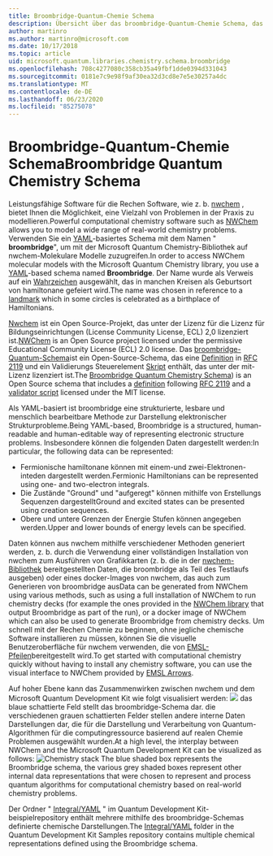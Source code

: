 ```yaml
---
title: Broombridge-Quantum-Chemie Schema
description: Übersicht über das broombridge-Quantum-Chemie Schema, das verwendet wird, um reale Chemie Probleme mit dem Microsoft Quantum Development Kit zu modellieren.
author: martinro
ms.author: martinro@microsoft.com
ms.date: 10/17/2018
ms.topic: article
uid: microsoft.quantum.libraries.chemistry.schema.broombridge
ms.openlocfilehash: 708c4277080c358cb35a49fbf1dde0394d331043
ms.sourcegitcommit: 0181e7c9e98f9af30ea32d3cd8e7e5e30257a4dc
ms.translationtype: MT
ms.contentlocale: de-DE
ms.lasthandoff: 06/23/2020
ms.locfileid: "85275078"
---
```

# <a name="broombridge-quantum-chemistry-schema"></a><span data-ttu-id="74f79-103">Broombridge-Quantum-Chemie Schema</span><span class="sxs-lookup"><span data-stu-id="74f79-103">Broombridge Quantum Chemistry Schema</span></span> # 

<span data-ttu-id="74f79-104">Leistungsfähige Software für die Rechen Software, wie z. b. [nwchem](http://www.nwchem-sw.org/) , bietet Ihnen die Möglichkeit, eine Vielzahl von Problemen in der Praxis zu modellieren.</span><span class="sxs-lookup"><span data-stu-id="74f79-104">Powerful computational chemistry software such as [NWChem](http://www.nwchem-sw.org/) allows you to model a wide range of real-world chemistry problems.</span></span> <span data-ttu-id="74f79-105">Verwenden Sie ein [YAML](https://en.wikipedia.org/wiki/YAML)-basiertes Schema mit dem Namen " **broombridge**", um mit der Microsoft Quantum Chemistry-Bibliothek auf nwchem-Molekulare Modelle zuzugreifen.</span><span class="sxs-lookup"><span data-stu-id="74f79-105">In order to access NWChem molecular models with the Microsoft Quantum Chemistry library, you use a [YAML](https://en.wikipedia.org/wiki/YAML)-based schema named **Broombridge**.</span></span> <span data-ttu-id="74f79-106">Der Name wurde als Verweis auf ein [Wahrzeichen](https://en.wikipedia.org/wiki/Broom_Bridge) ausgewählt, das in manchen Kreisen als Geburtsort von hamiltonane gefeiert wird.</span><span class="sxs-lookup"><span data-stu-id="74f79-106">The name was chosen in reference to a [landmark](https://en.wikipedia.org/wiki/Broom_Bridge) which in some circles is celebrated as a birthplace of Hamiltonians.</span></span> 

<span data-ttu-id="74f79-107">[Nwchem](https://github.com/nwchemgit/nwchem) ist ein Open Source-Projekt, das unter der Lizenz für die Lizenz für Bildungseinrichtungen (License Community License, ECL) 2,0 lizenziert ist.</span><span class="sxs-lookup"><span data-stu-id="74f79-107">[NWChem](https://github.com/nwchemgit/nwchem) is an Open Source project licensed under the permissive Educational Community License (ECL) 2.0 license.</span></span> <span data-ttu-id="74f79-108">Das [broombridge-Quantum-Schema](https://docs.microsoft.com/quantum/libraries/chemistry/schema/spec_v_0_2)ist ein Open-Source-Schema, das eine [Definition](https://raw.githubusercontent.com/Microsoft/Quantum/master/Chemistry/Schema/broombridge-0.1.schema.json) in [RFC 2119](https://tools.ietf.org/html/rfc2119) und ein Validierungs Steuerelement [Skript](https://raw.githubusercontent.com/Microsoft/Quantum/master/Chemistry/Schema/validator.py) enthält, das unter der mit-Lizenz lizenziert ist.</span><span class="sxs-lookup"><span data-stu-id="74f79-108">The [Broombridge Quantum Chemistry Schema](https://docs.microsoft.com/quantum/libraries/chemistry/schema/spec_v_0_2)) is an Open Source schema that includes a [definition](https://raw.githubusercontent.com/Microsoft/Quantum/master/Chemistry/Schema/broombridge-0.1.schema.json) following [RFC 2119](https://tools.ietf.org/html/rfc2119) and a [validator script](https://raw.githubusercontent.com/Microsoft/Quantum/master/Chemistry/Schema/validator.py) licensed under the MIT license.</span></span> 

<span data-ttu-id="74f79-109">Als YAML-basiert ist broombridge eine strukturierte, lesbare und menschlich bearbeitbare Methode zur Darstellung elektronischer Strukturprobleme.</span><span class="sxs-lookup"><span data-stu-id="74f79-109">Being YAML-based, Broombridge is a structured, human-readable and human-editable way of representing electronic structure problems.</span></span> <span data-ttu-id="74f79-110">Insbesondere können die folgenden Daten dargestellt werden:</span><span class="sxs-lookup"><span data-stu-id="74f79-110">In particular, the following data can be represented:</span></span>
- <span data-ttu-id="74f79-111">Fermionische hamiltonane können mit einem-und zwei-Elektronen-inteden dargestellt werden.</span><span class="sxs-lookup"><span data-stu-id="74f79-111">Fermionic Hamiltonians can be represented using one- and two-electron integrals.</span></span>
- <span data-ttu-id="74f79-112">Die Zustände "Ground" und "aufgeregt" können mithilfe von Erstellungs Sequenzen dargestellt</span><span class="sxs-lookup"><span data-stu-id="74f79-112">Ground and excited states can be presented using creation sequences.</span></span>
- <span data-ttu-id="74f79-113">Obere und untere Grenzen der Energie Stufen können angegeben werden.</span><span class="sxs-lookup"><span data-stu-id="74f79-113">Upper and lower bounds of energy levels can be specified.</span></span>

<span data-ttu-id="74f79-114">Daten können aus nwchem mithilfe verschiedener Methoden generiert werden, z. b. durch die Verwendung einer vollständigen Installation von nwchem zum Ausführen von Grafikkarten (z. b. die in der [nwchem-Bibliothek](https://github.com/nwchemgit/nwchem/tree/master/QA/chem_library_tests) bereitgestellten Daten, die broombridge als Teil des Testlaufs ausgeben) oder eines docker-Images von nwchem, das auch zum Generieren von broombridge aus</span><span class="sxs-lookup"><span data-stu-id="74f79-114">Data can be generated from NWChem using various methods, such as using a full installation of NWChem to run chemistry decks (for example the ones provided in the [NWChem library](https://github.com/nwchemgit/nwchem/tree/master/QA/chem_library_tests) that output Broombridge as part of the run), or a docker image of NWChem which can also be used to generate Broombridge from chemistry decks.</span></span> <span data-ttu-id="74f79-115">Um schnell mit der Rechen Chemie zu beginnen, ohne jegliche chemische Software installieren zu müssen, können Sie die visuelle Benutzeroberfläche für nwchem verwenden, die von [EMSL-Pfeilen](https://arrows.emsl.pnnl.gov/api/qsharp_chem)bereitgestellt wird.</span><span class="sxs-lookup"><span data-stu-id="74f79-115">To get started with computational chemistry quickly without having to install any chemistry software, you can use the visual interface to NWChem provided by [EMSL Arrows](https://arrows.emsl.pnnl.gov/api/qsharp_chem).</span></span>

<span data-ttu-id="74f79-116">Auf hoher Ebene kann das Zusammenwirken zwischen nwchem und dem Microsoft Quantum Development Kit wie folgt visualisiert werden: ![ ](~/media/broombridge.png) das blaue schattierte Feld stellt das broombridge-Schema dar. die verschiedenen grauen schattierten Felder stellen andere interne Daten Darstellungen dar, die für die Darstellung und Verarbeitung von Quantum-Algorithmen für die computingressource basierend auf realen Chemie Problemen ausgewählt wurden.</span><span class="sxs-lookup"><span data-stu-id="74f79-116">At a high level, the interplay between NWChem and the Microsoft Quantum Development Kit can be visualized as follows: ![Chemistry stack](~/media/broombridge.png) The blue shaded box represents the Broombridge schema, the various grey shaded boxes represent other internal data representations that were chosen to represent and process quantum algorithms for computational chemistry based on real-world chemistry problems.</span></span>

<span data-ttu-id="74f79-117">Der Ordner " [Integral/YAML](https://github.com/microsoft/Quantum/tree/master/samples/chemistry/IntegralData/YAML) " im Quantum Development Kit-beispielrepository enthält mehrere mithilfe des broombridge-Schemas definierte chemische Darstellungen.</span><span class="sxs-lookup"><span data-stu-id="74f79-117">The [Integral/YAML](https://github.com/microsoft/Quantum/tree/master/samples/chemistry/IntegralData/YAML) folder in the Quantum Development Kit Samples repository contains multiple chemical representations defined using the Broombridge schema.</span></span>

